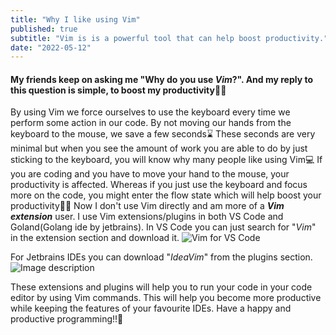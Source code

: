 ```yaml
---
title: "Why I like using Vim"
published: true
subtitle: "Vim is is a powerful tool that can help boost productivity."
date: "2022-05-12"
---
```


#### My friends keep on asking me "Why do you use _Vim_?". And my reply to this question is simple, to boost my **productivity**🤷‍♂️

By using Vim we force ourselves to use the keyboard every time we perform some action in our code. By not moving our hands from the keyboard to the mouse, we save a few seconds⌛️
These seconds are very minimal but when you see the amount of work you are able to do by just sticking to the keyboard, you will know why many people like using Vim💻
If you are coding and you have to move your hand to the mouse, your productivity is affected. Whereas if you just use the keyboard and focus more on the code, you might enter the flow state which will help boost your productivity👨‍💻
Now I don't use Vim directly and am more of a **_Vim extension_** user. I use Vim extensions/plugins in both VS Code and Goland(Golang ide by jetbrains).
In VS Code you can just search for "_Vim_" in the extension section and download it.
![Vim for VS Code](https://dev-to-uploads.s3.amazonaws.com/uploads/articles/5xnky0to0wf1d08w0tus.png)

For Jetbrains IDEs you can download "_IdeaVim_" from the plugins section.
![Image description](https://dev-to-uploads.s3.amazonaws.com/uploads/articles/zxl2olp2vu9kvj6bnd9w.png)

These extensions and plugins will help you to run your code in your code editor by using Vim commands. This will help you become more productive while keeping the features of your favourite IDEs.
Have a happy and productive programming!!👋

